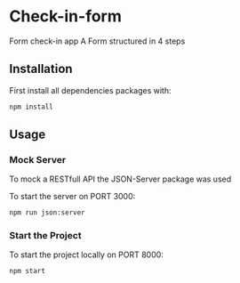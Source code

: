 # Check-in-form

Form check-in app
A Form structured in 4 steps


## Installation

First install all dependencies packages with:

```bash
npm install
```


## Usage

### Mock Server

To mock a RESTfull API the JSON-Server package was used

To start the server on PORT 3000:

```bash
npm run json:server
```


### Start the Project

To start the project locally on PORT 8000:

```bash
npm start
```
